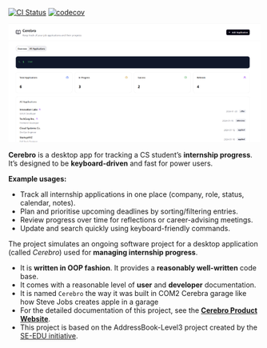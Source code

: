 [![CI Status](https://github.com/AY2526S1-CS2103T-F08a-1/tp/actions/workflows/gradle.yml/badge.svg)](https://github.com/AY2526S1-CS2103T-F08a-1/tp/actions/workflows/gradle.yml)
[![codecov](https://codecov.io/gh/AY2526S1-CS2103T-F08a-1/tp/graph/badge.svg?token=PWQSXFQV4C)](https://codecov.io/gh/AY2526S1-CS2103T-F08a-1/tp)

![Ui](docs/images/Ui.png)

**Cerebro** is a desktop app for tracking a CS student’s **internship progress**. It’s designed to be **keyboard-driven** and fast for power users.

**Example usages:** 
  - Track all internship applications in one place (company, role, status, calendar, notes).
  - Plan and prioritise upcoming deadlines by sorting/filtering entries.
  - Review progress over time for reflections or career-advising meetings.
  - Update and search quickly using keyboard-friendly commands.

The project simulates an ongoing software project for a desktop application (called _Cerebro_) used for **managing internship progress**.
  * It is **written in OOP fashion**. It provides a **reasonably well-written** code base.
  * It comes with a reasonable level of **user** and **developer** documentation.
* It is named `Cerebro` the way it was built in COM2 Cerebra garage like how Steve Jobs creates apple in a garage
* For the detailed documentation of this project, see the **[Cerebro Product Website](https://ay2526s1-cs2103t-f08a-1.github.io/tp/)**.
* This project is based on the AddressBook-Level3 project created by the [SE-EDU initiative](https://se-education.org).


